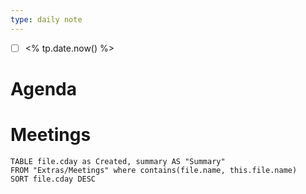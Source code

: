 ```yaml
---
type: daily note
---
```

- [ ] <% tp.date.now() %>

# Agenda













# Meetings
```dataview
TABLE file.cday as Created, summary AS "Summary"
FROM "Extras/Meetings" where contains(file.name, this.file.name)
SORT file.cday DESC
```